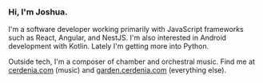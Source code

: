 ### Hi, I'm Joshua.

I'm a software developer working primarily with JavaScript frameworks such as React, Angular, and NestJS. I'm also interested in Android development with Kotlin. Lately I'm getting more into Python.

Outside tech, I'm a composer of chamber and orchestral music. Find me at [cerdenia.com](https://cerdenia.com) (music) and [garden.cerdenia.com](https://garden.cerdenia.com) (everything else). 

<!--
**joshuacerdenia/joshuacerdenia** is a ✨ _special_ ✨ repository because its `README.md` (this file) appears on your GitHub profile.

Here are some ideas to get you started:

- 🔭 I’m currently working on ...
- 🌱 I’m currently learning ...
- 👯 I’m looking to collaborate on ...
- 🤔 I’m looking for help with ...
- 💬 Ask me about ...
- 📫 How to reach me: ...
- 😄 Pronouns: ...
- ⚡ Fun fact: ...
-->
